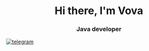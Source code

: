 <div id="header" align="center">
<h1>Hi there, I'm Vova</h1>
<h3>Java developer</h3>
</div>
<a href="linkedin-url">
<img src="https://img.shields.io/badge/Telegram-2CA5E0?style=flat-squeare&logo=telegram&logoColor=white" alt="telegram"/>
</a>
